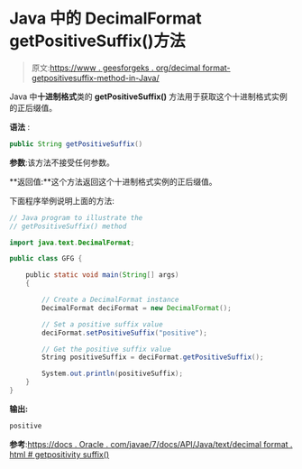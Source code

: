 # Java 中的 DecimalFormat getPositiveSuffix()方法

> 原文:[https://www . geesforgeks . org/decimal format-getpositivesuffix-method-in-Java/](https://www.geeksforgeeks.org/decimalformat-getpositivesuffix-method-in-java/)

Java 中**十进制格式**类的 **getPositiveSuffix()** 方法用于获取这个十进制格式实例的正后缀值。

**语法** :

```java
public String getPositiveSuffix()

```

**参数**:该方法不接受任何参数。

**返回值:**这个方法返回这个十进制格式实例的正后缀值。

下面程序举例说明上面的方法:

```java
// Java program to illustrate the
// getPositiveSuffix() method

import java.text.DecimalFormat;

public class GFG {

    public static void main(String[] args)
    {

        // Create a DecimalFormat instance
        DecimalFormat deciFormat = new DecimalFormat();

        // Set a positive suffix value
        deciFormat.setPositiveSuffix("positive");

        // Get the positive suffix value
        String positiveSuffix = deciFormat.getPositiveSuffix();

        System.out.println(positiveSuffix);
    }
}
```

**输出:**

```java
positive

```

**参考**:[https://docs . Oracle . com/javae/7/docs/API/Java/text/decimal format . html # getpositivity suffix()](https://docs.oracle.com/javase/7/docs/api/java/text/DecimalFormat.html#getPositiveSuffix())